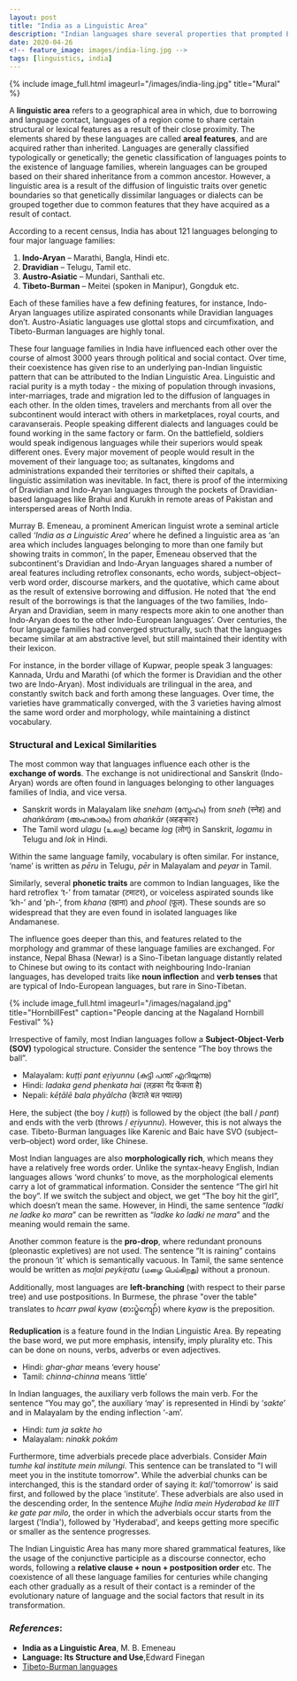 ```yaml
---
layout: post
title: "India as a Linguistic Area"
description: "Indian languages share several properties that prompted Emeneau to suggest that India was a linguistic area."
date: 2020-04-26
<!-- feature_image: images/india-ling.jpg -->
tags: [linguistics, india]
---
```

{% include image_full.html imageurl="/images/india-ling.jpg" title="Mural" %}	

A **linguistic area** refers to a geographical area in which, due to borrowing and language contact, languages of a region come to share certain structural or lexical features as a result of their close proximity. The elements shared by these languages are called **areal features**, and are acquired rather than inherited. Languages are generally classified typologically or genetically; the genetic classification of languages points to the existence of language families, wherein languages can be grouped based on their shared inheritance from a common ancestor. However, a linguistic area is a result of the diffusion of linguistic traits over genetic boundaries so that genetically dissimilar languages or dialects can be grouped together due to common features that they have acquired as a result of contact.

<!--more-->

According to a recent census, India has about 121 languages belonging to four major language families:
1. **Indo-Aryan** – Marathi, Bangla, Hindi etc.
2. **Dravidian** – Telugu, Tamil etc.
3. **Austro-Asiatic** – Mundari, Santhali etc.
4. **Tibeto-Burman** – Meitei (spoken in Manipur), Gongduk etc.

Each of these families have a few defining features, for instance, Indo-Aryan languages utilize aspirated consonants while Dravidian languages don’t. Austro-Asiatic languages use glottal stops and circumfixation, and Tibeto-Burman languages are highly tonal.

These four language families in India have influenced each other over the course of almost 3000 years through political and social contact. Over time, their coexistence has given rise to an underlying pan-Indian linguistic pattern that can be attributed to the Indian Linguistic Area. Linguistic and racial purity is a myth today - the mixing of population through invasions, inter-marriages, trade and migration led to the diffusion of languages in each other. In the olden times, travelers and merchants from all over the subcontinent would interact with others in marketplaces, royal courts, and caravanserais. People speaking different dialects and languages could be found working in the same factory or farm. On the battlefield, soldiers would speak indigenous languages while their superiors would speak different ones. Every major movement of people would result in the movement of their language too; as sultanates, kingdoms and administrations expanded their territories or shifted their capitals, a linguistic assimilation was inevitable. In fact, there is proof of the intermixing of Dravidian and Indo-Aryan languages through the pockets of Dravidian-based languages like Brahui and Kurukh in remote areas of Pakistan and interspersed areas of North India. 

Murray B. Emeneau, a prominent American linguist wrote a seminal article called *‘India as a Linguistic Area’* where he defined a linguistic area as ‘an area which includes languages belonging to more than one family but showing traits in common’[.](https://www.jstor.org/stable/410649?read-now=1&refreqid=excelsior%3A5e26dbe424e95a593788c9e1e61c8f32&seq=8#page_scan_tab_contents) In the paper, Emeneau observed that the subcontinent's Dravidian and Indo-Aryan languages shared a number of areal features including retroflex consonants, echo words, subject–object–verb word order, discourse markers, and the quotative, which came about as the result of extensive borrowing and diffusion. He noted that ‘the end result of the borrowings is that the languages of the two families, Indo-Aryan and Dravidian, seem in many respects more akin to one another than Indo-Aryan does to the other Indo-European languages’. Over centuries, the four language families had converged structurally, such that the languages became similar at am abstractive level, but still maintained their identity with their lexicon.

For instance, in the border village of Kupwar, people speak 3 languages: Kannada, Urdu and Marathi (of which the former is Dravidian and the other two are Indo-Aryan). Most individuals are trilingual in the area, and constantly switch back and forth among these languages. Over time, the varieties have grammatically converged, with the 3 varieties having almost the same word order and morphology, while maintaining a distinct vocabulary.

### Structural and Lexical Similarities

The most common way that languages influence each other is the **exchange of words**. The exchange is not unidirectional and Sanskrit (Indo-Aryan) words are often found in languages belonging to other languages families of India, and vice versa. 
- Sanskrit words in Malayalam like *sneham* (സ്നേഹം) from *sneh* (स्नेह) and *ahaṅkāram* (അഹങ്കാരം) from *ahaṅkār* (अहङ्कारः) 
- The Tamil word *ulagu* (உலகு) became *log* (लोग्) in Sanskrit, *logamu* in Telugu and *lok* in Hindi. 

Within the same language family, vocabulary is often similar. For instance, ‘name’ is written as *pēru* in Telugu, *pēr* in Malayalam and *peyar* in Tamil.     


Similarly, several **phonetic traits** are common to Indian languages, like the hard retroflex ‘t-’ from tamatar (टमाटर), or voiceless aspirated sounds like ‘kh-’ and ‘ph-’, from *khana* (खाना) and *phool* (फूल). These sounds are so widespread that they are even found in isolated languages like Andamanese.

The influence goes deeper than this, and features related to the morphology and grammar of these language families are exchanged. For instance, Nepal Bhasa (Newar) is a Sino-Tibetan language distantly related to Chinese but owing to its contact with neighbouring Indo-Iranian languages, has developed traits like **noun inflection** and **verb tenses** that are typical of Indo-European languages, but rare in Sino-Tibetan.

{% include image_full.html imageurl="/images/nagaland.jpg" title="HornbillFest" caption="People dancing at the Nagaland Hornbill Festival" %}	

Irrespective of family, most Indian languages follow a **Subject-Object-Verb (SOV)** typological structure. Consider the sentence “The boy throws the ball”.
- Malayalam: *kuṭṭi pant eṟiyunnu* (കുട്ടി പന്ത് എറിയുന്നു)
- Hindi: *ladaka gend phenkata hai* (लड़का गेंद फेंकता है)
- Nepali: *kēṭālē bala phyālcha* (केटाले बल फ्याल्छ)

Here, the subject (the boy / *kuṭṭi*) is followed by the object (the ball / *pant*) and ends with the verb (throws / *eṟiyunnu*). However, this is not always the case. Tibeto-Burman languages like Karenic and Baic have SVO (subject–verb–object) word order, like Chinese.

Most Indian languages are also **morphologically rich**, which means they have a relatively free words order. Unlike the syntax-heavy English, Indian languages allows ‘word chunks’ to move, as the morphological elements carry a lot of grammatical information. Consider the sentence “The girl hit the boy”. If we switch the subject and object, we get “The boy hit the girl”, which doesn’t mean the same. However, in Hindi, the same sentence “*ladki ne ladke ko mara*” can be rewritten as “*ladke ko ladki ne mara*” and the meaning would remain the same.

Another common feature is the **pro-drop**, where redundant pronouns (pleonastic expletives) are not used. The sentence “It is raining” contains the pronoun ‘it’ which is semantically vacuous. In Tamil, the same sentence would be written as *maḻai peykiṟatu* (மழை பெய்கிறது) without a pronoun. 

Additionally, most languages are **left-branching** (with respect to their parse tree) and use postpositions. In Burmese, the phrase "over the table" translates to *hcarr pwal kyaw* (စားပွဲကျော်) where *kyaw* is the preposition.

**Reduplication** is a feature found in the Indian Linguistic Area. By repeating the base word, we put more emphasis, intensify, imply plurality etc. This can be done on nouns, verbs, adverbs or even adjectives.
- Hindi: *ghar-ghar* means ‘every house’
- Tamil: *chinna-chinna* means ‘little’

In Indian languages, the auxiliary verb follows the main verb. For the sentence “You may go”, the auxiliary ‘may’ is represented in Hindi by ‘*sakte*’ and in Malayalam by the ending inflection ‘-am’.
- Hindi: *tum ja sakte ho*
- Malayalam: *ninakk pokām*

Furthermore, time adverbials precede place adverbials. Consider *Main tumhe kal institute mein milungi*. This sentence can be translated to "I will meet you in the institute tomorrow". While the adverbial chunks can be interchanged, this is the standard order of saying it: *kal*/'tomorrow' is said first, and followed by the place 'institute'. These adverbials are also used in the descending order, In the sentence *Mujhe India mein Hyderabad ke IIIT ke gate par milo*, the order in which the adverbials occur starts from the largest ('India'), followed by 'Hyderabad', and keeps getting more specific or smaller as the sentence progresses. 

The Indian Linguistic Area has many more shared grammatical features, like the usage of the conjunctive participle as a discourse connector, echo words, following a **relative clause + noun + postposition order** etc. The coexistence of all these language families for centuries while changing each other gradually as a result of their contact is a reminder of the evolutionary nature of language and the social factors that result in its transformation.


### _References_:
- **India as a Linguistic Area**, M. B. Emeneau
- **Language: Its Structure and Use**,Edward Finegan
- [Tibeto-Burman languages](https://www.britannica.com/topic/Tibeto-Burman-languages)